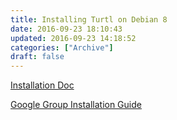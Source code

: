 ```yaml
---
title: Installing Turtl on Debian 8
date: 2016-09-23 18:10:43
updated: 2016-09-23 14:18:52
categories: ["Archive"]
draft: false
---
```


[Installation Doc](https://turtlapp.com/docs/server/)

[Google Group Installation Guide](https://groups.google.com/forum/#!topic/turtl/q3kAYnAcH0s)